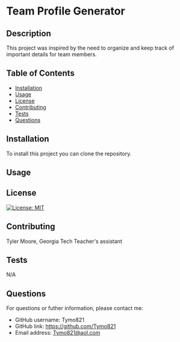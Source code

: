
# Team Profile Generator

## Description

This project was inspired by the need to organize and keep track of important details for team members.

## Table of Contents

- [Installation](#installation)
- [Usage](#usage)
- [License](#license)
- [Contributing](#contributing)
- [Tests](#tests)
- [Questions](#questions)

## Installation

To install this project you can clone the repository.

## Usage



## License

[![License: MIT](https://img.shields.io/badge/License-MIT-yellow.svg)](https://opensource.org/licenses/MIT)

## Contributing

Tyler Moore, Georgia Tech Teacher's assistant

## Tests

N/A

## Questions

For questions or futher information, please contact me:

- GitHub username: Tymo821
- GitHub link: https://github.com/Tymo821
- Email address: Tymo821@aol.com
